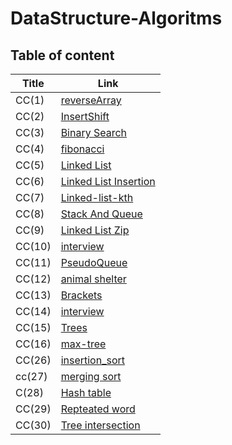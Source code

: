 # DataStructure-Algoritms

## Table of content

| Title | Link |
| ----------- | ----------- |
|CC(1) | [reverseArray](./DataStructure/reverseArray.md) |
|CC(2) | [InsertShift](./DataStructure/insertShift.md)|
|CC(3) |[Binary Search](./DataStructure/BinarySearch.md)
|CC(4)|[fibonacci](./DataStructure/ficonacci.md)|
|CC(5)|[Linked List](./DataStructure/Linked_List/linkedList.md)|
|CC(6)|[Linked List Insertion](./DataStructure/Linked_List/LinkedInserstion.md)|
|CC(7)|[Linked-list-kth](./DataStructure/Linked_List/LinkedListKth.md)|
|CC(8)|[Stack And Queue](./DataStructure/StackAndQueue/StackAndQueue.md)|
|CC(9)|[Linked List Zip](./DataStructure/Linked_List/zip.md)|
|CC(10)| [interview](./cc10.md)|
|CC(11)|[PseudoQueue](./DataStructure/StackAndQueue/pseudoQueue.md)|
|CC(12)|[animal shelter](./DataStructure/StackAndQueue/CC12.md)|
|CC(13)|[Brackets](./DataStructure/StackAndQueue/CC13.md)|
|CC(14)|[interview](./CC14.md)|
|CC(15)|[Trees](./DataStructure/Trees/Tree.md)|
|CC(16)|[max-tree](./DataStructure/Trees/max_tree.md)|
|CC(26)|[insertion_sort](./DataStructure/Linked_List/insertionSort.md)|
|cc(27)|[merging sort](./DataStructure/Linked_List/merging_sort.md)|
|C(28)|[Hash table](./hashtable.md)|
|CC(29)|[Repteated word](./repeated_word.md)|
|CC(30)|[Tree intersection](./DataStructure/Trees/tree_intersection.md)


